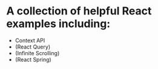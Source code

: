 # A collection of helpful React examples including:

- Context API
- (React Query)
- (Infinite Scrolling)
- (React Spring)
